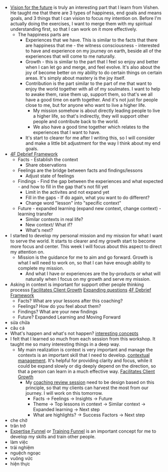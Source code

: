 - [Vision for the future](<Vision for the future.md>) is truly an interesting part that I learn from Vishen. He taught me that there are 3 types of happiness, end goals and means goals, and 3 things that I can vision to focus my intention on. Before I'm actually doing the exercises, I want to merge them with my spiritual understanding first, so that I can work on it more effectively.
    - The happiness parts are
        - Experiences that we have. This is similar to the facts that there are happiness that me - the witness consciousness - interested to have and experience on my journey on earth, beside all of the experiences that will come to me naturally.
        - Growth - this is similar to the part that I feel so enjoy and better when I can let go and merge, and feel evolve. It's also about the joy of become better on my ability to do certain things on certain areas. It's simply about mastery is the joy itself.
        - Contribution is the part similar to the part of me that want to enjoy the world together with all of my soulmates. I want to help to awake them, raise them up, support them, so that's we all have a good time on earth together. And it's not just for people close to me, but for anyone who want to live a higher life. 
            - My mission somehow is about directly leading people to live a higher life, so that's indirectly, they will support other people and contribute back to the world.
            - We also have a good time together which relates to the experiences that I want to have.
        - It's start to clearer for me after I writing this, so I will consider and make a little bit adjustment for the way I think about my end goals.
- [4F Debrief Framework](<4F Debrief Framework.md>)
    - Facts - Establish the context
        - Share observations
    - Feelings are the bridge between facts and findings/lessons
        - Adjust state of feelings
    - Findings - Find the gap between the experiences and what expected - and how to fill in the gap that's not fill yet
        - Limit in the activites and not expand yet
        - Fill in the gaps - If do again, what you want to do different?
        - Change word "lesson" into "specific context"
    - Future - expanded learning (expand new context, change context) - learning transfer 
        - Similar contexts in real life?
        - New context/ What if?
        - What's next?
- I started to develop my personal mission and my mission for what I want to serve the world. It starts to clearer and my growth start to become more focus and center. This week I will focus about this aspect to direct my attention on.
    - Mission is the guidance for me to aim and go forward. Growth is what I will need to work on, so that I can have enough ability to complete my mission. 
        - And what I have or experiences are the by-products or what will naturally when I focus on my growth and serve my mission. 
- Asking in context is important for support other people thinking processs [Facilitates Client Growth](<Facilitates Client Growth.md>) [Expanding questions](<Expanding questions.md>) [4F Debrief Framework](<4F Debrief Framework.md>)
    - Facts? What are your lessons after this coaching?
    - Feelings? How do you feel about them?
    - Findings? What are your new findings
    - Future? Expanded Learning and Moving Forward
- sửa chữa
- câu cá
- What's happen and what's not happen? [interesting concepts](<interesting concepts.md>)
- I felt that I learned so much from each session from this workshop. It taught me so many interesting things in a deep way. 
    - My main realization is context is very important and manage the contexts is an important skill that I need to develop. [contextual management](<contextual management.md>). It's helpful for providing clarity and focus, while it could be expand slowly or dig deeply depend on the direction, so that a person can learn in a much effective way. [Facilitates Client Growth](<Facilitates Client Growth.md>)
        - My [coaching review session](<coaching review session.md>) need to be design based on this principle, so that my clients can harvest the most from our journey. I will work on this tomorrow.
            - Facts -> Feelings -> Insights -> Future
            - Theme -> Top lessons in context -> Similar context -> Expanded learning -> Next step
            - What are highlights? -> Success Factors -> Next step
- che chở
- trăn trở
- [Expertise Funnel](<Expertise Funnel.md>) or [Training Funnel](<Training Funnel.md>) is an important concept for me to develop my skills and train other people.
- làm việc
- trải nghiệm
- nguệch ngoạc
- vuông vức
- hiện thực
